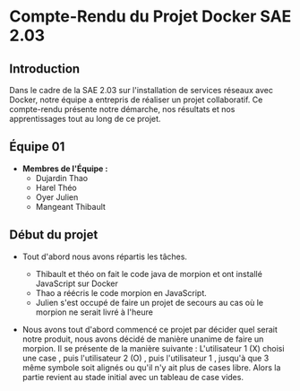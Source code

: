 # Compte-Rendu du Projet Docker SAE 2.03

## Introduction

Dans le cadre de la SAE 2.03 sur l'installation de services réseaux avec Docker, notre équipe a entrepris de réaliser un projet collaboratif. Ce compte-rendu présente notre démarche, nos résultats et nos apprentissages tout au long de ce projet.

## Équipe 01

- **Membres de l'Équipe :**
  - Dujardin Thao
  - Harel Théo
  - Oyer Julien
  - Mangeant Thibault

## Début du projet 

- Tout d'abord nous avons répartis les tâches.
  - Thibault et théo on fait le code java de morpion et ont installé JavaScript sur Docker
  - Thao a réécris le code morpion en JavaScript.
  - Julien s'est occupé de faire un projet de secours au cas où le morpion ne serait livré à l'heure

- Nous avons tout d'abord commencé ce projet par décider quel serait notre produit, nous avons décidé de manière unanime de faire un morpion.
Il se présente de la manière suivante :
  L'utilisateur 1 (X) choisi une case , puis l'utilisateur 2 (O) , puis l'utilisateur 1 ,  jusqu'à que 3 même symbole soit alignés ou qu'il n'y ait plus de cases libre.
  Alors la partie revient au stade initial avec un tableau de case vides.

